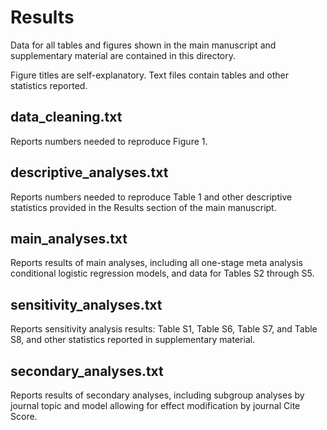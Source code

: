 # Results

Data for all tables and figures shown in the main manuscript and supplementary material are contained in this directory.

Figure titles are self-explanatory. Text files contain tables and other statistics reported.

## data_cleaning.txt
Reports numbers needed to reproduce Figure 1.

## descriptive_analyses.txt
Reports numbers needed to reproduce Table 1 and other descriptive statistics provided in the Results section of the main manuscript.

## main_analyses.txt
Reports results of main analyses, including all one-stage meta analysis conditional logistic regression models, and data for Tables S2 through S5.

## sensitivity_analyses.txt
Reports sensitivity analysis results: Table S1, Table S6, Table S7, and Table S8, and other statistics reported in supplementary material.

## secondary_analyses.txt
Reports results of secondary analyses, including subgroup analyses by journal topic and model allowing for effect modification by journal Cite Score.
